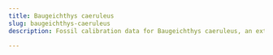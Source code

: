 ```yaml
---
title: Baugeichthys caeruleus
slug: baugeichthys-caeruleus
description: Fossil calibration data for Baugeichthys caeruleus, an extinct species of fish. Includes taxonomy authority and locality references, and cross-references to living taxa.

---
```

